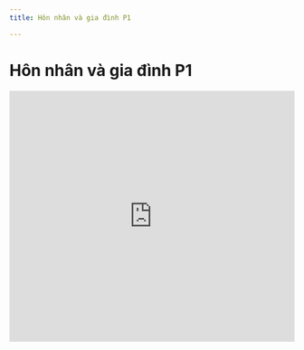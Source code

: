```yaml
---
title: Hôn nhân và gia đình P1 

---
```


# Hôn nhân và gia đình P1


<iframe width="100%" height="444" src="https://www.youtube.com/embed/9fAifjbkIlI?si=euqB30rP7b-MpcmO" title="YouTube video player" frameborder="0" allow="accelerometer; autoplay; clipboard-write; encrypted-media; gyroscope; picture-in-picture; web-share" allowfullscreen></iframe>
